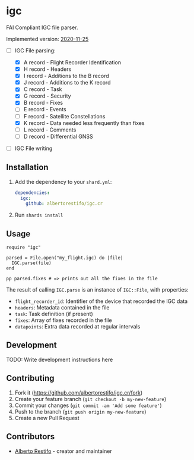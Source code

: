 # igc

FAI Compliant IGC file parser.

Implemented version: [2020-11-25](https://www.fai.org/sites/default/files/igc_fr_specification_2020-11-25_with_al6.pdf)

- [ ] IGC File parsing:

  - [x] A record - Flight Recorder Identification
  - [x] H record - Headers
  - [x] I record - Additions to the B record
  - [x] J record - Additions to the K record
  - [x] C record - Task
  - [x] G record - Security
  - [x] B record - Fixes
  - [ ] E record - Events
  - [ ] F record - Satellite Constellations
  - [x] K record - Data needed less frequently than fixes
  - [ ] L record - Comments
  - [ ] D record - Differential GNSS

- [ ] IGC File writing

## Installation

1. Add the dependency to your `shard.yml`:

   ```yaml
   dependencies:
     igc:
       github: albertorestifo/igc.cr
   ```

2. Run `shards install`

## Usage

```crystal
require "igc"

parsed = File.open("my_flight.igc) do |file|
  IGC.parse(file)
end

pp parsed.fixes # => prints out all the fixes in the file
```

The result of calling `IGC.parse` is an instance of `IGC::File`, with properties:

- `flight_recorder_id`: Identifier of the device that recorded the IGC data
- `headers`: Metadata contained in the file
- `task`: Task definition (if present)
- `fixes`: Array of fixes recorded in the file
- `datapoints`: Extra data recorded at regular intervals

## Development

TODO: Write development instructions here

## Contributing

1. Fork it (<https://github.com/albertorestifo/igc.cr/fork>)
2. Create your feature branch (`git checkout -b my-new-feature`)
3. Commit your changes (`git commit -am 'Add some feature'`)
4. Push to the branch (`git push origin my-new-feature`)
5. Create a new Pull Request

## Contributors

- [Alberto Restifo](https://github.com/albertorestifo) - creator and maintainer
